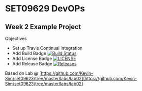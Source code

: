 # SET09629 DevOPs

## Week 2 Example Project

Objectives 

- Set up Travis Continual Integration 
- Add Build Badge [![Build Status](https://travis-ci.org/Kevin-Sim/devops.svg?branch=master)](https://travis-ci.org/Kevin-Sim/devops)
- Add License Badge [![LICENSE](https://img.shields.io/github/license/Kevin-Sim/devops.svg?style=flat-square)](https://github.com/Kevin-Sim/devops/blob/master/LICENSE)
- Add Release Badge [![Releases](https://img.shields.io/github/release/Kevin-Sim/devops/all.svg?style=flat-square)](https://github.com/Kevin-Sim/devops/releases)

Based on Lab @ [https://github.com/Kevin-Sim/set09623/tree/master/labs/lab02](https://github.com/Kevin-Sim/set09623/tree/master/labs/lab02)

